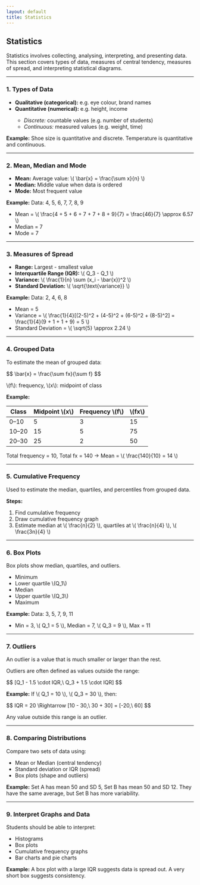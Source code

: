 ```yaml
---
layout: default
title: Statistics
---
```


<div>
  <h2>Statistics</h2>

  <p>Statistics involves collecting, analysing, interpreting, and presenting data. This section covers types of data, measures of central tendency, measures of spread, and interpreting statistical diagrams.</p>

  <hr>

  <h3>1. Types of Data</h3>
  <ul>
    <li><strong>Qualitative (categorical):</strong> e.g. eye colour, brand names</li>
    <li><strong>Quantitative (numerical):</strong> e.g. height, income</li>
    <ul>
      <li><em>Discrete:</em> countable values (e.g. number of students)</li>
      <li><em>Continuous:</em> measured values (e.g. weight, time)</li>
    </ul>
  </ul>

  <p><strong>Example:</strong> Shoe size is quantitative and discrete. Temperature is quantitative and continuous.</p>

  <hr>

  <h3>2. Mean, Median and Mode</h3>

  <ul>
    <li><strong>Mean:</strong> Average value: \( \bar{x} = \frac{\sum x}{n} \)</li>
    <li><strong>Median:</strong> Middle value when data is ordered</li>
    <li><strong>Mode:</strong> Most frequent value</li>
  </ul>

  <p><strong>Example:</strong> Data: 4, 5, 6, 7, 7, 8, 9</p>
  <ul>
    <li>Mean = \( \frac{4 + 5 + 6 + 7 + 7 + 8 + 9}{7} = \frac{46}{7} \approx 6.57 \)</li>
    <li>Median = 7</li>
    <li>Mode = 7</li>
  </ul>

  <hr>

  <h3>3. Measures of Spread</h3>

  <ul>
    <li><strong>Range:</strong> Largest - smallest value</li>
    <li><strong>Interquartile Range (IQR):</strong> \( Q_3 - Q_1 \)</li>
    <li><strong>Variance:</strong> \( \frac{1}{n} \sum (x_i - \bar{x})^2 \)</li>
    <li><strong>Standard Deviation:</strong> \( \sqrt{\text{variance}} \)</li>
  </ul>

  <p><strong>Example:</strong> Data: 2, 4, 6, 8</p>
  <ul>
    <li>Mean = 5</li>
    <li>Variance = \( \frac{1}{4}[(2-5)^2 + (4-5)^2 + (6-5)^2 + (8-5)^2] = \frac{1}{4}(9 + 1 + 1 + 9) = 5 \)</li>
    <li>Standard Deviation = \( \sqrt{5} \approx 2.24 \)</li>
  </ul>

  <hr>

  <h3>4. Grouped Data</h3>

  <p>To estimate the mean of grouped data:</p>
  <div>$$
  \bar{x} = \frac{\sum fx}{\sum f}
  $$</div>
  <p>\(f\): frequency, \(x\): midpoint of class</p>

  <p><strong>Example:</strong></p>
  <table>
    <thead>
      <tr><th>Class</th><th>Midpoint \(x\)</th><th>Frequency \(f\)</th><th>\(fx\)</th></tr>
    </thead>
    <tbody>
      <tr><td>0–10</td><td>5</td><td>3</td><td>15</td></tr>
      <tr><td>10–20</td><td>15</td><td>5</td><td>75</td></tr>
      <tr><td>20–30</td><td>25</td><td>2</td><td>50</td></tr>
    </tbody>
  </table>
  <p>Total frequency = 10, Total fx = 140 → Mean = \( \frac{140}{10} = 14 \)</p>

  <hr>

  <h3>5. Cumulative Frequency</h3>
  <p>Used to estimate the median, quartiles, and percentiles from grouped data.</p>

  <p><strong>Steps:</strong></p>
  <ol>
    <li>Find cumulative frequency</li>
    <li>Draw cumulative frequency graph</li>
    <li>Estimate median at \( \frac{n}{2} \), quartiles at \( \frac{n}{4} \), \( \frac{3n}{4} \)</li>
  </ol>

  <hr>

  <h3>6. Box Plots</h3>
  <p>Box plots show median, quartiles, and outliers.</p>
  <ul>
    <li>Minimum</li>
    <li>Lower quartile \(Q_1\)</li>
    <li>Median</li>
    <li>Upper quartile \(Q_3\)</li>
    <li>Maximum</li>
  </ul>

  <p><strong>Example:</strong> Data: 3, 5, 7, 9, 11</p>
  <ul>
    <li>Min = 3, \( Q_1 = 5 \), Median = 7, \( Q_3 = 9 \), Max = 11</li>
  </ul>

  <hr>

  <h3>7. Outliers</h3>
  <p>An outlier is a value that is much smaller or larger than the rest.</p>
  <p>Outliers are often defined as values outside the range:</p>
  <div>$$
  [Q_1 - 1.5 \cdot IQR,\ Q_3 + 1.5 \cdot IQR]
  $$</div>

  <p><strong>Example:</strong> If \( Q_1 = 10 \), \( Q_3 = 30 \), then:</p>
  <div>$$
  IQR = 20 \Rightarrow [10 - 30,\ 30 + 30] = [-20,\ 60]
  $$</div>
  <p>Any value outside this range is an outlier.</p>

  <hr>

  <h3>8. Comparing Distributions</h3>
  <p>Compare two sets of data using:</p>
  <ul>
    <li>Mean or Median (central tendency)</li>
    <li>Standard deviation or IQR (spread)</li>
    <li>Box plots (shape and outliers)</li>
  </ul>

  <p><strong>Example:</strong> Set A has mean 50 and SD 5, Set B has mean 50 and SD 12. They have the same average, but Set B has more variability.</p>

  <hr>

  <h3>9. Interpret Graphs and Data</h3>
  <p>Students should be able to interpret:</p>
  <ul>
    <li>Histograms</li>
    <li>Box plots</li>
    <li>Cumulative frequency graphs</li>
    <li>Bar charts and pie charts</li>
  </ul>

  <p><strong>Example:</strong> A box plot with a large IQR suggests data is spread out. A very short box suggests consistency.</p>

</div>
